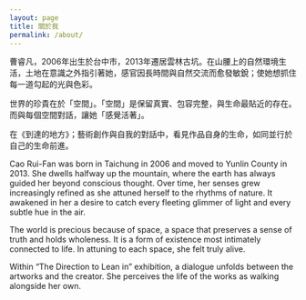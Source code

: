 ```yaml
---
layout: page
title: 關於我
permalink: /about/
---
```


曹睿凡，2006年出生於台中市，2013年遷居雲林古坑。在山腰上的自然環境生活，土地在意識之外指引著她，感官因長時間與自然交流而愈發敏銳；使她想抓住每一道勾起的光與色彩。

世界的珍貴在於「空間」。「空間」是保留真實、包容完整，與生命最貼近的存在。而與每個空間對話，讓她「感覺活著」。

在《到達的地方》；藝術創作與自我的對話中，看見作品自身的生命，如同並行於自己的生命前進。


Cao Rui-Fan was born in Taichung in 2006 and moved to Yunlin County in 2013. She dwells halfway up the mountain, where the earth has always guided her beyond conscious thought. Over time, her senses grew increasingly refined as she attuned herself to the rhythms of nature. It awakened in her a desire to catch every fleeting glimmer of light and every subtle hue in the air.

The world is precious because of space, a space that preserves a sense of truth and holds wholeness. It is a form of existence most intimately connected to life. In attuning to each space, she felt truly alive. 

Within “The Direction to Lean in” exhibition, a dialogue unfolds between the artworks and the creator. She perceives the life of the works as walking alongside her own.
